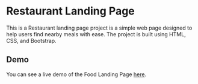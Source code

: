 # Restaurant Landing Page

This is a Restaurant landing page project is a simple web page designed to help users find nearby meals with ease. The project is built using HTML, CSS, and Bootstrap.

## Demo

You can see a live demo of the Food Landing Page [here]().

